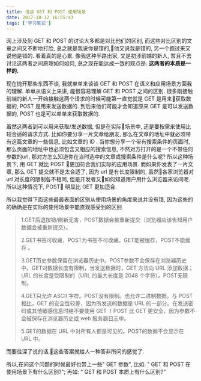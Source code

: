 ```yaml
---
title: 浅谈 GET 和 POST 使用场景
date: 2017-10-12 16:55:43
tags: ['学习笔记']
---
```

网上涉及到 GET 和 POST 的讨论大多都是对比他们的区别, 而这些对比区别的文章之间又不断地打脸, 总之就是我说你是错的,他又说我是错的, 另一个跑过来又说他是错的. 看着真的是心累. 像我这种半路出家, 又是初涉前端的新人, 暂且不去讨论这两者之间原理如何如何, 总之现在能达成一致的观点是: **这两者的本质是一样的.**

<!-- more -->

现在抛开那些东西不谈, 我就单单来谈谈 GET 和 POST 在语义和应用场景方面我的理解. 单单从语义上来讲, 能很容易理解 GET 和 POST 之间的区别. 很多刚接触前端的新人一开始接触这两个请求的时候可能第一直觉就是 GET 是用来获取数据的, POST 是用来发送数据的. 到后来他们可能才会知道原来 GET 是可以发送数据的, POST 也是可以单单来获取数据的.

虽然这两者到可以用来获取/发送数据, 但是在实际场景中, 还是要按需来使用比较合适的请求方式. 比如你要分享一片文章给朋友, 那么在文章的地址中就必须带有这篇文章的一些信息, 比如文章的 ID . 当你想分享一个带有搜索条件的页面时, 那么页面的地址中也必须包含又相应的搜索信息, 不然对方打开的是一个不带任何参数的url, 那对方怎么知道你在当时选中的文章或搜索条件是什么呢? 所以这种场景下, 用 GET 就比 POST 更加符合我们实际的应用场景. 而如果你发表了一片文章, 那么 GET 提交就不是太合适了, 因为 url 是有长度限制的, 虽然各家浏览器对 url 对长度的限制各不相同, 但是开发者又如何知道用户用什么浏览器来访问呢. 所以这种情况下, POST 明显比 GET 更加适合.

所以我觉得下面这些最最表面的区别从使用场景的角度来说并没有错, 因为这些的的确确是在实际的使用场景中能直观感受到的区别
>1.GET后退按钮/刷新无害，POST数据会被重新提交（浏览器应该告知用户数据会被重新提交）。
>
>2.GET书签可收藏，POST为书签不可收藏。GET能被缓存，POST不能缓存 。
>
>3.GET历史参数保留在浏览器历史中。POST参数不会保存在浏览器历史中。GET对数据长度有限制，当发送数据时，GET 方法向 URL 添加数据；URL 的长度是受限制的（URL 的最大长度是 2048 个字符）。POST无限制。
>
>4.GET只允许 ASCII 字符。POST没有限制。也允许二进制数据。与 POST 相比，GET 的安全性较差，因为所发送的数据是 URL 的一部分。在发送密码或其他敏感信息时绝不要使用 GET ！POST 比 GET 更安全，因为参数不会被保存在浏览器历史或 web 服务器日志中。
>
>5.GET的数据在 URL 中对所有人都是可见的。POST的数据不会显示在 URL 中。

而要往深了说的话,这些答案就给人一种答非所问的感觉了. 

所以,在问这个问题的时候最好也带上一些" GET 参数", 比如: " GET 和 POST 在使用场景下有什么区别?"; 再如: " GET 和 POST 本质上有什么区别?"